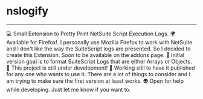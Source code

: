 # nslogify
------------
💻 Small Extension to Pretty Print NetSuite Script Execution Logs.
🌍 Available for Firefox!. I personally use Mozilla Firefox to work with NetSuite and I don't like the way the SuiteScript logs are presented. So I decided to create this Extension. Soon to be available on the addons page.
📌 Initial version goal is to format SuiteScript Logs that are either Arrays or Objects.
🚧 This project is still under development! 🚧 Working still to have it published for any one who wants to use it. There are a lot of things to consider and I am trying to make sure the first version at least works.
👽 Open for help while developing. Just let me know if you want to.
